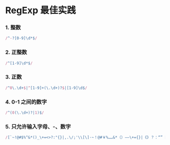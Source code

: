 # RegExp 最佳实践

### 1. 整数

```js
/^-?[0-9]\d*$/
```

### 2. 正整数

```js
/^[1-9]\d*$/
```

### 3. 正数

```js
/^0\.\d+$|^[1-9]+(\.\d+)?$|[1-9]\d$/
```

### 4. 0-1 之间的数字

```js
/^(0(\.\d+)?|1)$/
```

### 5. 只允许输入字母、-、数字

```js
/[`~!@#$%^&*()_\+=<>?:"{}|,.\/;'\\[\]·~！@#￥%……&*（）——\+={}|《》？：“”【】、；‘'，。、]/
```
